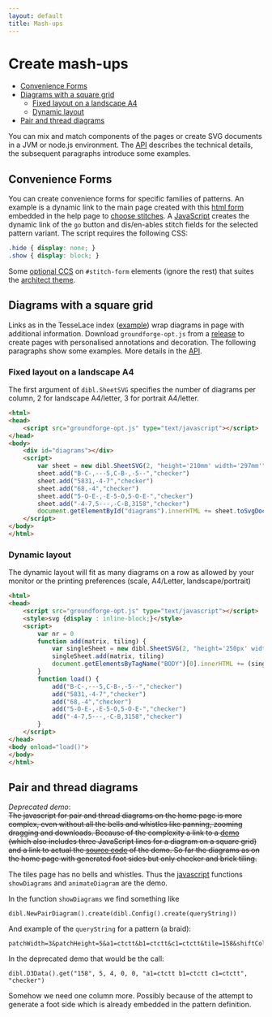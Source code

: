 ```yaml
---
layout: default
title: Mash-ups
---
```

Create mash-ups
===============

* [Convenience Forms](#convenience-forms)
* [Diagrams with a square grid](#diagrams-with-a-square-grid)
    + [Fixed layout on a landscape A4](#fixed-layout-on-a-landscape-a4)
    + [Dynamic layout](#dynamic-layout)
* [Pair and thread diagrams](#pair-and-thread-diagrams)

You can mix and match components of the pages
or create SVG documents in a JVM or node.js environment.
The [API] describes the technical details,
the subsequent paragraphs introduce some examples.


Convenience Forms
-----------------

You can create convenience forms for specific families of patterns.
An example is a dynamic link to the main page created with this
[html form](https://github.com/d-bl/GroundForge/blob/master/docs/_includes/stitch-form.html)
embedded in the help page to [choose stitches](/GroundForge/help/Choose-Stitches).
A [JavaScript](https://github.com/d-bl/GroundForge/blob/master/docs/js/stitches.js)
creates the dynamic link of the `go` button and dis/en-ables stitch fields for the selected pattern variant.
The script requires the following CSS:

```css
.hide { display: none; }
.show { display: block; }
```

Some [optional CCS](https://github.com/d-bl/GroundForge/blob/master/docs/assets/css/style.scss)
on `#stitch-form` elements (ignore the rest) that suites the [architect theme](https://github.com/pages-themes/architect#readme).


Diagrams with a square grid
---------------------------

Links as in the TesseLace index ([example](/GroundForge/sheet.html?img=376&patch=B-C-%20---5%20C-B-%20-5--;checker&patch=5831%20-4-7;checker&patch=68%20-4;checker&patch=-4-7%205---%20-C-B%203158;bricks&patch=5-O-E-%20-E-5-O%205-O-E-;bricks))
wrap diagrams in page with additional information.
Download `groundforge-opt.js` from a [release](https://github.com/d-bl/GroundForge/releases)
to create pages with personalised annotations and decoration.
The following paragraphs show some examples.
More details in the [API].

[API]: /GroundForge/help/API


### Fixed layout on a landscape A4

The first argument of `dibl.SheetSVG` specifies the number of diagrams per column,
2 for landscape A4/letter, 3 for portrait A4/letter.  

```html
<html>
<head>
    <script src="groundforge-opt.js" type="text/javascript"></script>
</head>
<body>
    <div id="diagrams"></div>
    <script>
        var sheet = new dibl.SheetSVG(2, "height='210mm' width='297mm'")
        sheet.add("B-C-,---5,C-B-,-5--","checker")
        sheet.add("5831,-4-7","checker")
        sheet.add("68,-4","checker")
        sheet.add("5-O-E-,-E-5-O,5-O-E-","checker")
        sheet.add("-4-7,5---,-C-B,3158","checker")
        document.getElementById("diagrams").innerHTML += sheet.toSvgDoc().trim()
    </script>
</body>
</html>
```


### Dynamic layout

The dynamic layout will fit as many diagrams on a row as allowed by your monitor or the printing preferences (scale, A4/Letter, landscape/portrait)

```html
<html>
<head>
    <script src="groundforge-opt.js" type="text/javascript"></script>
    <style>svg {display : inline-block;}</style>
    <script>
        var nr = 0
        function add(matrix, tiling) {
            var singleSheet = new dibl.SheetSVG(2, "height='250px' width='250px'", "PATTERN" + nr++)
            singleSheet.add(matrix, tiling)
            document.getElementsByTagName("BODY")[0].innerHTML += (singleSheet.toSvgDoc().trim())
        }
        function load() {
            add("B-C-,---5,C-B-,-5--","checker")
            add("5831,-4-7","checker")
            add("68,-4","checker")
            add("5-O-E-,-E-5-O,5-O-E-","checker")
            add("-4-7,5---,-C-B,3158","checker")
        }
    </script>
</head>
<body onload="load()">
</body>
</html>
```


Pair and thread diagrams
------------------------

_Deprecated demo_:  
~~The javascript for pair and thread diagrams on the home page is more complex,
even without all the bells and whistles like panning, zooming dragging and downloads.
Because of the complexity a link to a [demo](../API/)
(which also includes three JavaScript lines for a diagram on a square grid) 
and a link to actual the [source code](https://github.com/d-bl/GroundForge/tree/master/docs/API)
of the demo.
So far the diagrams as on the home page with generated foot sides but only checker and brick tiling.~~

The tiles page has no bells and whistles. Thus the
[javascript](https://github.com/d-bl/GroundForge/blob/master/docs/js/tiles.js)
functions `showDiagrams` and `animateDiagram` are the demo.

In the function `showDiagrams` we find something like

    dibl.NewPairDiagram().create(dibl.Config().create(queryString))

And example of the `queryString` for a pattern (a braid):

    patchWidth=3&patchHeight=5&a1=ctctt&b1=ctctt&c1=ctctt&tile=158&shiftColsSW=0&shiftRowsSW=0&shiftColsSE=0&shiftRowsSE=1

In the deprecated demo that would be the call:

    dibl.D3Data().get("158", 5, 4, 0, 0, "a1=ctctt b1=ctctt c1=ctctt", "checker")
    
Somehow we need one column more.
Possibly because of the attempt to generate a foot side
which is already embedded in the pattern definition.